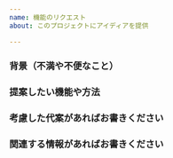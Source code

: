 ```yaml
---
name: 機能のリクエスト
about: このプロジェクトにアイディアを提供

---
```


<!--
入力された情報が不十分な場合は issue をクローズすることがあります。
下記は報告者のための手引きの本家版（英語）です。
https://github.com/nvaccess/nvda/wiki/Github-issue-template-explanation-and-examples
Please also note that the NVDA project has a Citizen and Contributor Code of Conduct which can be found at https://github.com/nvaccess/nvda/blob/master/CODE_OF_CONDUCT.md. NV Access expects that all contributors and other community members read and abide by the rules set out in this document while participating or contributing to this project. This includes creating or commenting on issues and pull requests. 
-->

### 背景（不満や不便なこと）

### 提案したい機能や方法

### 考慮した代案があればお書きください

### 関連する情報があればお書きください
